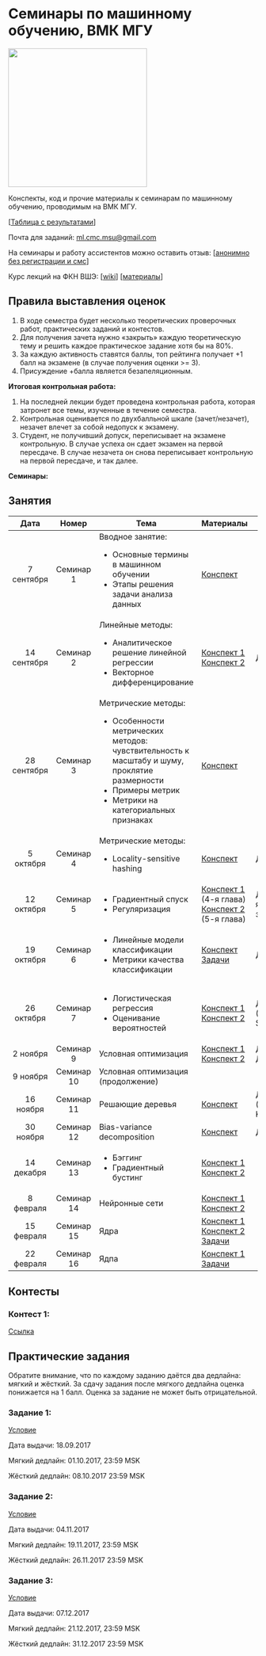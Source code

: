 # Семинары по машинному обучению, ВМК МГУ

<img src="http://www.machinelearning.ru/wiki/images/2/28/ML_surfaces.png" width="280">

Конспекты, код и прочие материалы к семинарам по машинному обучению, проводимым на ВМК МГУ.

[[Таблица с результатами](https://docs.google.com/spreadsheets/d/1T0Agj2eIwIcK0N9DYk3C-fMUvshZxXPNG7zvI28oqx8/edit#gid=2044373835)]

Почта для заданий: ml.cmc.msu@gmail.com

На семинары и работу ассистентов можно оставить отзыв: [[анонимно без регистрации и смс](https://docs.google.com/forms/d/1j8zMReMtl-BCeAVISxx_v42_y8GAVeolofFuAHQjHBc/viewform)]

Курс лекций на ФКН ВШЭ: [[wiki](http://wiki.cs.hse.ru/Машинное_обучение_1)] [[материалы](https://github.com/esokolov/ml-course-hse)]

## Правила выставления оценок

1. В ходе семестра будет несколько теоретических проверочных работ, практических заданий и контестов.
2. Для получения зачета нужно «закрыть» каждую теоретическую тему и решить каждое практическое задание хотя бы на 80%.
3. За каждую активность ставятся баллы, топ рейтинга получает +1 балл на экзамене (в случае получения оценки >= 3).
4. Присуждение +балла является безапеляционным.


**Итоговая контрольная работа:**

1. На последней лекции будет проведена контрольная работа, которая затронет все темы, изученные в течение семестра.
2. Контрольная оценивается по двухбалльной шкале (зачет/незачет), незачет влечет за собой недопуск к экзамену.
3. Студент, не получивший допуск, переписывает на экзамене контрольную. В случае успеха он сдает экзамен на первой пересдаче. В случае незачета он снова переписывает контрольную на первой пересдаче, и так далее.

**Семинары:**

## Занятия

| Дата | Номер | Тема | Материалы | ДЗ |
| :---: | :---: | --- | --- | --- |
| 7 сентября  | Семинар 1  | Вводное занятие: <ul><li>Основные термины в машинном обучении</li><li>Этапы решения задачи анализа данных</li></ul> | [Конспект](ML16/lecture-notes/Sem01_intro.pdf) | |
| 14 сентября | Семинар 2  | Линейные методы: <ul><li>Аналитическое решение линейной регрессии</li><li>Векторное дифференцирование</li></ul> | [Конспект 1](https://github.com/esokolov/ml-course-hse/blob/master/2017-fall/lecture-notes/lecture02-linregr.pdf)<br> [Конспект 2](https://github.com/esokolov/ml-course-hse/blob/master/2017-fall/seminars/sem02-linregr-part1.pdf) | [ДЗ](ML17-fall/homeworks-theory/homework-theory-1-differentiation.pdf)|
| 28 сентября | Семинар 3  | Метрические методы: <ul><li>Особенности метрических методов: чувствительность к масштабу и шуму, проклятие размерности</li><li>Примеры метрик</li><li>Метрики на категориальных признаках</li> | [Конспект](ML16/lecture-notes/Sem02_knn.pdf) | |
| 5 октября   | Семинар 4  | Метрические методы: <ul><li>Locality-sensitive hashing</li> | [Конспект](ML16/lecture-notes/Sem03_knn.pdf) | [ДЗ](ML16/homeworks/Sem03_knn_hw.pdf)|
| 12 октября  | Семинар 5  | <ul><li>Градиентный спуск</li><li>Регуляризация</li><ul> | [Конспект 1](https://github.com/esokolov/ml-course-hse/blob/master/2017-fall/lecture-notes/lecture02-linregr.pdf) (4-я глава)<br> [Конспект 2](https://github.com/esokolov/ml-course-hse/blob/master/2017-fall/lecture-notes/lecture03-linregr.pdf) (5-я глава) | [ДЗ](https://github.com/esokolov/ml-course-hse/blob/master/2017-fall/homeworks-theory/homework-theory-01-linregr.pdf) (5-я задача)|
| 19 октября  | Семинар 6  | <ul><li>Линейные модели классификации</li><li>Метрики качества классификации</li><ul> | [Конспект](https://github.com/esokolov/ml-course-hse/blob/master/2017-fall/lecture-notes/lecture04-linclass.pdf) [Задачи](https://github.com/esokolov/ml-course-hse/blob/master/2017-fall/seminars/sem04-linclass-metrics.pdf)| [ДЗ](https://github.com/esokolov/ml-course-hse/blob/master/2017-fall/homeworks-theory/homework-theory-03-linclass-metrics.pdf)|
| 26 октября  | Семинар 7  | <ul><li>Логистическая регрессия</li><li>Оценивание вероятностей</li><ul> | [Конспект 1](https://github.com/esokolov/ml-course-hse/blob/master/2017-fall/lecture-notes/lecture05-linclass.pdf) <br> [Конспект 2](https://www.dropbox.com/s/6wpcznye5otzeu7/sem05.pdf?dl=0) | [ДЗ](https://github.com/esokolov/ml-course-hse/blob/master/2017-fall/homeworks-theory/homework-theory-04-linclass.pdf) (без SVM)|
| 2 ноября    | Семинар 9  | Условная оптимизация | [Конспект 1](https://github.com/esokolov/ml-course-msu/blob/master/ML16/lecture-notes/Sem10_linear.pdf) [Конспект 2](https://github.com/esokolov/ml-course-msu/blob/master/ML16/lecture-notes/Sem11_linear.pdf)| [ДЗ 1](https://github.com/esokolov/ml-course-msu/blob/master/ML16/homeworks/Sem10_linear_hw.pdf) [ДЗ 2](https://github.com/esokolov/ml-course-msu/blob/master/ML16/homeworks/Sem11_linear_hw.pdf)|
| 9 ноября    | Семинар 10 | Условная оптимизация (продолжение) | | |
| 16 ноября   | Семинар 11 | Решающие деревья | [Конспект](https://github.com/esokolov/ml-course-hse/blob/master/2017-fall/lecture-notes/lecture07-trees.pdf ) | [ДЗ](https://github.com/esokolov/ml-course-hse/blob/master/2017-fall/homeworks-theory/homework-theory-05-knn-trees.pdf) (без KNN)|
| 30 ноября   | Семинар 12 | Bias-variance decomposition | [Конспект](https://github.com/esokolov/ml-course-hse/blob/master/2017-fall/seminars/sem08_bvd.pdf) | [ДЗ](https://github.com/esokolov/ml-course-hse/blob/master/2017-fall/homeworks-theory/homework-theory-06-bvd.pdf)|
| 14 декабря  | Семинар 13 | <ul><li>Бэггинг</li><li>Градиентный бустинг</li><ul> | [Конспект 1](https://github.com/esokolov/ml-course-hse/blob/master/2017-fall/lecture-notes/lecture08-ensembles.pdf) <br> [Конспект 2](https://github.com/esokolov/ml-course-hse/blob/master/2017-fall/seminars/sem09-gbm-part1.pdf) | |
| 8 февраля   | Семинар 14 | Нейронные сети | [Конспект 1](https://github.com/esokolov/ml-course-hse/blob/master/2017-fall/lecture-notes/lecture11-dl.pdf) <br> [Конспект 2](https://github.com/esokolov/ml-course-hse/blob/master/2017-fall/seminars/sem10-nn-part1.pdf) | |
| 15 февраля  | Семинар 15 | Ядра | [Конспект 1](https://github.com/esokolov/ml-course-hse/blob/master/2017-spring/lecture-notes/lecture14-kernels.pdf) <br> [Конспект 2](https://github.com/esokolov/ml-course-hse/blob/master/2017-spring/lecture-notes/lecture16-kernels.pdf ) <br> [Задачи](https://github.com/esokolov/ml-course-hse/blob/master/2017-spring/seminars/sem12-kernels.pdf) | |
| 22 февраля  | Семинар 16 | Ядпа | [Конспект 1](https://github.com/esokolov/ml-course-hse/blob/master/2017-spring/seminars/sem15-flda.pdf) <br> [Задачи](https://github.com/esokolov/ml-course-hse/blob/master/2017-spring/seminars/sem14-kernels.pdf) | |

## Контесты

### Контест 1:

[Ссылка](https://www.kaggle.com/c/jigsaw-toxic-comment-classification-challenge)

## Практические задания

Обратите внимание, что по каждому заданию даётся два дедлайна: мягкий и жёсткий.
За сдачу задания после мягкого дедлайна оценка понижается на 1 балл.
Оценка за задание не может быть отрицательной.

### Задание 1:

[Условие](ML17-fall/homeworks-practice/homework-practice-01/homework-practice-01.ipynb)

Дата выдачи: 18.09.2017

Мягкий дедлайн: 01.10.2017, 23:59 MSK

Жёсткий дедлайн: 08.10.2017 23:59 MSK

### Задание 2:

[Условие](ML17-fall/homeworks-practice/homework-practice-02.ipynb)

Дата выдачи: 04.11.2017

Мягкий дедлайн: 19.11.2017, 23:59 MSK

Жёсткий дедлайн: 26.11.2017 23:59 MSK


### Задание 3:

[Условие](ML17-fall/homeworks-practice/homework-practice-03/homework-practice-03.ipynb)

Дата выдачи: 07.12.2017

Мягкий дедлайн: 21.12.2017, 23:59 MSK

Жёсткий дедлайн: 31.12.2017 23:59 MSK


